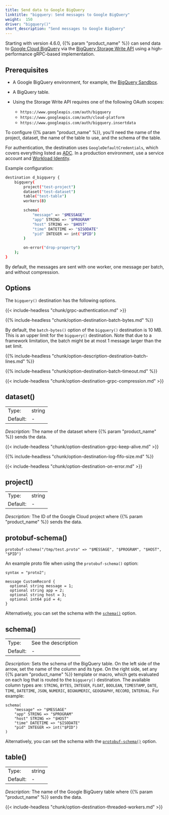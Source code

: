 ```yaml
---
title: Send data to Google BigQuery
linktitle: "bigquery: Send messages to Google BigQuery"
weight:  150
driver: "bigquery()"
short_description: "Send messages to Google BigQuery"
---
```

<!-- This file is under the copyright of Axoflow, and licensed under Apache License 2.0, except for using the Axoflow and AxoSyslog trademarks. -->

Starting with version 4.6.0, {{% param "product_name" %}} can send data to [Google Cloud BigQuery](https://cloud.google.com/bigquery/?hl=en) via the [BigQuery Storage Write API](https://cloud.google.com/bigquery/docs/write-api) using a high-performance gRPC-based implementation.

## Prerequisites

- A Google BigQuery environment, for example, the [BigQuery Sandbox](https://cloud.google.com/bigquery/docs/sandbox).
- A BigQuery table.
- Using the Storage Write API requires one of the following OAuth scopes:

    - `https://www.googleapis.com/auth/bigquery`
    - `https://www.googleapis.com/auth/cloud-platform`
    - `https://www.googleapis.com/auth/bigquery.insertdata`

To configure {{% param "product_name" %}}, you'll need the name of the project, dataset, the name of the table to use, and the schema of the table.

<!-- - An [IAM service account](https://cloud.google.com/iam/docs/service-account-overview) that {{% param "product_name" %}} uses for authentication. -->

<!-- FIXME Do we need more details about how to set up the Google side? -->

For authentication, the destination uses `GoogleDefaultCredentials`, which covers everything listed as [ADC](https://cloud.google.com/docs/authentication/provide-credentials-adc). In a production environment, use a service account and [Workload Identity](https://cloud.google.com/kubernetes-engine/docs/how-to/workload-identity).

Example configuration:

```sh
destination d_bigquery {
    bigquery(
        project("test-project")
        dataset("test-dataset")
        table("test-table")
        workers(8)

        schema(
            "message" => "$MESSAGE"
            "app" STRING => "$PROGRAM"
            "host" STRING => "$HOST"
            "time" DATETIME => "$ISODATE"
            "pid" INTEGER => int("$PID")
        )

        on-error("drop-property")
    );
}
```

By default, the messages are sent with one worker, one message per batch, and without compression.

## Options

The `bigquery()` destination has the following options.

<!-- FIXME add other inherited options -->

<!-- FIXME update code examples in the included grpc authentication -->
{{< include-headless "chunk/grpc-authentication.md" >}}

{{% include-headless "chunk/option-destination-batch-bytes.md" %}}

By default, the `batch-bytes()` option of the `bigquery()` destination is 10 MB. This is an upper limit for the `bigquery()` destination. Note that due to a framework limitation, the batch might be at most 1 message larger than the set limit.

{{% include-headless "chunk/option-description-destination-batch-lines.md" %}}

{{% include-headless "chunk/option-destination-batch-timeout.md" %}}

{{< include-headless "chunk/option-destination-grpc-compression.md" >}}

## dataset()

|          |                            |
| -------- | -------------------------- |
| Type:    | string |
| Default: | - |

*Description:* The name of the dataset where {{% param "product_name" %}} sends the data.

{{< include-headless "chunk/option-destination-grpc-keep-alive.md" >}}

{{% include-headless "chunk/option-destination-log-fifo-size.md" %}}

{{< include-headless "chunk/option-destination-on-error.md" >}}

## project()

|          |                            |
| -------- | -------------------------- |
| Type:    | string |
| Default: | - |

*Description:* The ID of the Google Cloud project where {{% param "product_name" %}} sends the data.

## protobuf-schema()

<!-- FIXME -->

```shell
protobuf-schema("/tmp/test.proto" => "$MESSAGE", "$PROGRAM", "$HOST", "$PID")
```

An example proto file when using the `protobuf-schema()` option:

```shell
syntax = "proto2";
​
message CustomRecord {
  optional string message = 1;
  optional string app = 2;
  optional string host = 3;
  optional int64 pid = 4;
}
```

Alternatively, you can set the schema with the [`schema()`](#schema) option.

## schema()

|          |                            |
| -------- | -------------------------- |
| Type:    | See the description |
| Default: | - |

*Description:* Sets the schema of the BigQuery table. On the left side of the arrow, set the name of the column and its type. On the right side, set any {{% param "product_name" %}} template or macro, which gets evaluated on each log that is routed to the `bigquery()` destination. The available column types are: `STRING`, `BYTES`, `INTEGER`, `FLOAT`, `BOOLEAN`, `TIMESTAMP`, `DATE`, `TIME`, `DATETIME`, `JSON`, `NUMERIC`, `BIGNUMERIC`, `GEOGRAPHY`, `RECORD`, `INTERVAL`. For example:

```shell
schema(
    "message" => "$MESSAGE"
    "app" STRING => "$PROGRAM"
    "host" STRING => "$HOST"
    "time" DATETIME => "$ISODATE"
    "pid" INTEGER => int("$PID")
)
```

Alternatively, you can set the schema with the [`protobuf-schema()`](#protobuf-schema) option.

## table()

|          |                            |
| -------- | -------------------------- |
| Type:    | string |
| Default: | - |

*Description:* The name of the Google BigQuery table where {{% param "product_name" %}} sends the data.

{{< include-headless "chunk/option-destination-threaded-workers.md" >}}
